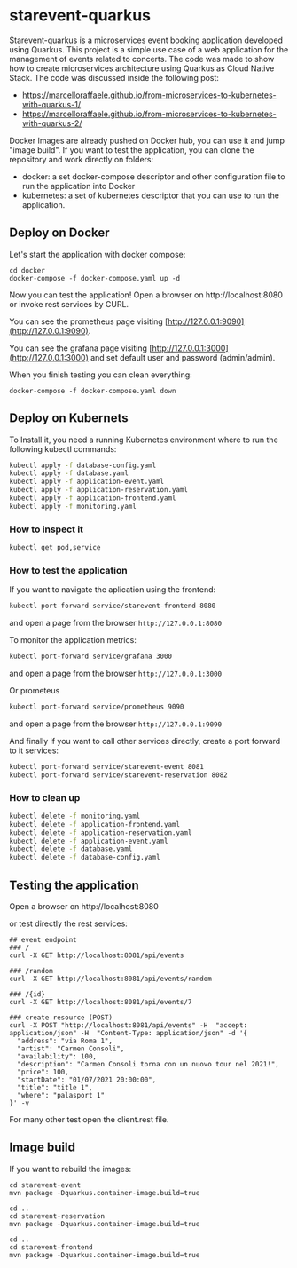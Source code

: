 # starevent-quarkus
Starevent-quarkus is a microservices event booking application developed using Quarkus.
This project is a simple use case of a web application for the management of events related to concerts.
The code was made to show how to create microservices architecture using Quarkus as Cloud Native Stack. The code was discussed inside the following post:
- https://marcelloraffaele.github.io/from-microservices-to-kubernetes-with-quarkus-1/
- https://marcelloraffaele.github.io/from-microservices-to-kubernetes-with-quarkus-2/


Docker Images are already pushed on Docker hub, you can use it and jump "image build".
If you want to test the application, you can clone the repository and work directly on folders:
- docker: a set docker-compose descriptor and other configuration file to run the application into Docker
- kubernetes: a set of kubernetes descriptor that you can use to run the application.



## Deploy on Docker

Let's start the application with docker compose:
```
cd docker
docker-compose -f docker-compose.yaml up -d
```
Now you can test the application! Open a browser on http://localhost:8080 or invoke rest services by CURL.

You can see the prometheus page visiting [http://127.0.0.1:9090](http://127.0.0.1:9090).

You can see the grafana page visiting [http://127.0.0.1:3000](http://127.0.0.1:3000) and set default user and password (admin/admin).

When you finish testing you can clean everything:
```
docker-compose -f docker-compose.yaml down
```


## Deploy on Kubernets
To Install it, you need a running Kubernetes environment where to run the following kubectl commands:

```bash
kubectl apply -f database-config.yaml
kubectl apply -f database.yaml
kubectl apply -f application-event.yaml
kubectl apply -f application-reservation.yaml
kubectl apply -f application-frontend.yaml
kubectl apply -f monitoring.yaml
```
### How to inspect it
```bash
kubectl get pod,service
```

### How to test the application
If you want to navigate the aplication using the frontend:
```bash
kubectl port-forward service/starevent-frontend 8080
```
and open a page from the browser `http://127.0.0.1:8080`

To monitor the application metrics:
```bash
kubectl port-forward service/grafana 3000
```
and open a page from the browser `http://127.0.0.1:3000`

Or prometeus
```bash
kubectl port-forward service/prometheus 9090
```
and open a page from the browser `http://127.0.0.1:9090`

And finally if you want to call other services directly, create a port forward to it services:
```bash
kubectl port-forward service/starevent-event 8081
kubectl port-forward service/starevent-reservation 8082
```


### How to clean up
```bash
kubectl delete -f monitoring.yaml
kubectl delete -f application-frontend.yaml
kubectl delete -f application-reservation.yaml
kubectl delete -f application-event.yaml
kubectl delete -f database.yaml
kubectl delete -f database-config.yaml
```



## Testing the application 

Open a browser on http://localhost:8080

or test directly the rest services:
```
## event endpoint
### /
curl -X GET http://localhost:8081/api/events

### /random
curl -X GET http://localhost:8081/api/events/random

### /{id}
curl -X GET http://localhost:8081/api/events/7

### create resource (POST)
curl -X POST "http://localhost:8081/api/events" -H  "accept: application/json" -H  "Content-Type: application/json" -d '{
  "address": "via Roma 1",
  "artist": "Carmen Consoli",
  "availability": 100,
  "description": "Carmen Consoli torna con un nuovo tour nel 2021!",
  "price": 100,
  "startDate": "01/07/2021 20:00:00",
  "title": "title 1",
  "where": "palasport 1"
}' -v

```
For many other test open the client.rest file.


## Image build
If you want to rebuild the images:

```
cd starevent-event
mvn package -Dquarkus.container-image.build=true

cd ..
cd starevent-reservation
mvn package -Dquarkus.container-image.build=true

cd ..
cd starevent-frontend
mvn package -Dquarkus.container-image.build=true
```